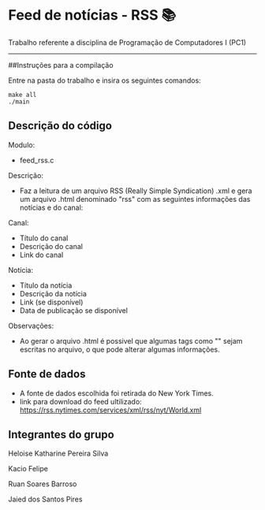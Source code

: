 # Feed de notícias - RSS 📚

Trabalho referente a disciplina de Programação de Computadores I (PC1)
***

##Instruções para a compilação

Entre na pasta do trabalho e insira os seguintes comandos:

    make all
    ./main

## Descrição do código

Modulo: 
* feed_rss.c 

Descrição: 
* Faz a leitura de um arquivo RSS (Really Simple Syndication) .xml e gera um arquivo .html denominado "rss" com as seguintes informações das notícias e do canal:

Canal:
* Título do canal
* Descrição do canal
* Link do canal

Notícia:
* Título da notícia
* Descrição da notícia
* Link (se disponível)
* Data de publicação se disponível


Observações:

* Ao gerar o arquivo .html é possivel que algumas tags como "<![CDATA[]]>" sejam escritas no arquivo, o que pode alterar algumas informações.


## Fonte de dados

* A fonte de dados escolhida foi retirada do New York Times.
* link para download do feed ultilizado: https://rss.nytimes.com/services/xml/rss/nyt/World.xml

## Integrantes do grupo

Heloise Katharine Pereira Silva

Kacio Felipe 

Ruan Soares Barroso 

Jaied dos Santos Pires

